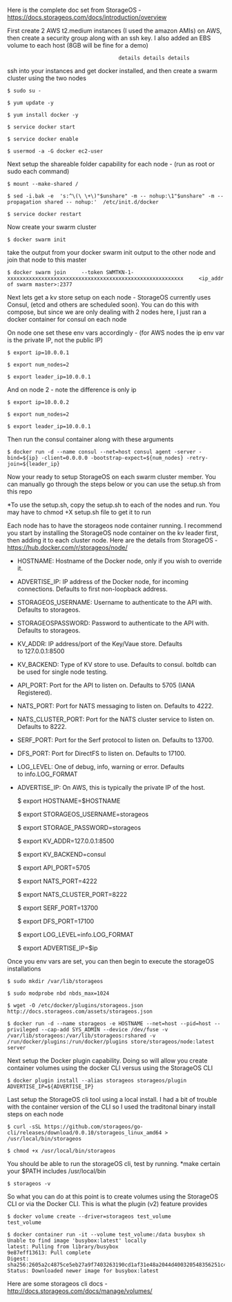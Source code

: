 Here is the complete doc set from StorageOS - https://docs.storageos.com/docs/introduction/overview

First create 2 AWS t2.medium instances (I used the amazon AMIs) on AWS,  then create a security group along with an ssh key.  I also added an EBS volume to each host (8GB will be fine for a demo)

                                        details details details

ssh into your instances and get docker installed, and then create a swarm cluster using the two nodes

    $ sudo su -

    $ yum update -y

    $ yum install docker -y

    $ service docker start 

    $ service docker enable 

    $ usermod -a -G docker ec2-user


Next setup the shareable folder capability for each node - (run as root or sudo each command)

    $ mount --make-shared /

    $ sed -i.bak -e  's:^\(\ \+\)"$unshare" -m -- nohup:\1"$unshare" -m --propagation shared -- nohup:'  /etc/init.d/docker

    $ service docker restart

Now create your swarm cluster

    $ docker swarm init

take the output from your docker swarm init output to the other node and join that node to this master

    $ docker swarm join     --token SWMTKN-1-xxxxxxxxxxxxxxxxxxxxxxxxxxxxxxxxxxxxxxxxxxxxxxxxxxxxxxxxx     <ip_addr of swarm master>:2377


Next lets get a kv store setup on each node - StorageOS currently uses Consul, (etcd and others are scheduled soon).   You can do this     with compose, but since we are only dealing with 2 nodes here, I just ran a docker container for consul on each node

On node one set these env vars accordingly - (for AWS nodes the ip env var is the private IP, not the public IP)

    $ export ip=10.0.0.1

    $ export num_nodes=2

    $ export leader_ip=10.0.0.1

And on node 2 - note the difference is only ip

    $ export ip=10.0.0.2

    $ export num_nodes=2

    $ export leader_ip=10.0.0.1

Then run the consul container along with these arguments

    $ docker run -d --name consul --net=host consul agent -server -bind=${ip} -client=0.0.0.0 -bootstrap-expect=${num_nodes} -retry-join=${leader_ip}


Now your ready to setup StorageOS on each swarm cluster member.  You can manually go through the steps below or you can use the setup.sh from this repo

*To use the setup.sh, copy the setup.sh to each of the nodes and run.  You may have to chmod +X setup.sh file to get it to run 

Each node has to have the storageos node container running.  I recommend you start by installing the StorageOS node container on the       kv leader first, then adding it to each cluster node.  Here are the details from StorageOS - https://hub.docker.com/r/storageos/node/


* HOSTNAME: Hostname of the Docker node, only if you wish to override it.
* ADVERTISE_IP: IP address of the Docker node, for incoming connections. Defaults to first non-loopback address.
* STORAGEOS_USERNAME: Username to authenticate to the API with. Defaults to storageos.
* STORAGEOSPASSWORD: Password to authenticate to the API with. Defaults to storageos.
* KV_ADDR: IP address/port of the Key/Vaue store. Defaults to 127.0.0.1:8500
* KV_BACKEND: Type of KV store to use. Defaults to consul. boltdb can be used for single node testing.
* API_PORT: Port for the API to listen on. Defaults to 5705 (IANA Registered).
* NATS_PORT: Port for NATS messaging to listen on. Defaults to 4222.
* NATS_CLUSTER_PORT: Port for the NATS cluster service to listen on. Defaults to 8222.
* SERF_PORT: Port for the Serf protocol to listen on. Defaults to 13700.
* DFS_PORT: Port for DirectFS to listen on. Defaults to 17100.
* LOG_LEVEL: One of debug, info, warning or error. Defaults to info.LOG_FORMAT
* ADVERTISE_IP: On AWS, this is typically the private IP of the host. 

    $ export HOSTNAME=$HOSTNAME

    $ export STORAGEOS_USERNAME=storageos

    $ export STORAGE_PASSWORD=storageos

    $ export KV_ADDR=127.0.0.1:8500

    $ export KV_BACKEND=consul

    $ export API_PORT=5705

    $ export NATS_PORT=4222

    $ export NATS_CLUSTER_PORT=8222

    $ export SERF_PORT=13700

    $ export DFS_PORT=17100

    $ export LOG_LEVEL=info.LOG_FORMAT

    $ export ADVERTISE_IP=$ip

Once you env vars are set, you can then begin to execute the storageOS installations

    $ sudo mkdir /var/lib/storageos

    $ sudo modprobe nbd nbds_max=1024

    $ wget -O /etc/docker/plugins/storageos.json http://docs.storageos.com/assets/storageos.json

    $ docker run -d --name storageos -e HOSTNAME --net=host --pid=host --privileged --cap-add SYS_ADMIN --device /dev/fuse -v /var/lib/storageos:/var/lib/storageos:rshared -v /run/docker/plugins:/run/docker/plugins store/storageos/node:latest server


Next setup the Docker plugin capability. Doing so will allow you create container volumes using the docker CLI versus using the              StorageOS CLI

    $ docker plugin install --alias storageos storageos/plugin ADVERTISE_IP=${ADVERTISE_IP}

Last setup the StorageOS cli tool using a local install.   I had a bit of trouble with the container version of the CLI so I used the traditonal binary install steps on each node

    $ curl -sSL https://github.com/storageos/go-cli/releases/download/0.0.10/storageos_linux_amd64 > /usr/local/bin/storageos

    $ chmod +x /usr/local/bin/storageos

You should be able to run the storageOS cli, test by running. *make certain your $PATH includes /usr/local/bin

    $ storageos -v

So what you can do at this point is to create volumes using the StorageOS CLI or via the Docker CLI.  This is what the plugin (v2)         feature provides

    $ docker volume create --driver=storageos test_volume
    test_volume

    $ docker container run -it --volume test_volume:/data busybox sh
    Unable to find image 'busybox:latest' locally
    latest: Pulling from library/busybox
    9e87eff13613: Pull complete 
    Digest: sha256:2605a2c4875ce5eb27a9f7403263190cd1af31e48a2044d400320548356251c4
    Status: Downloaded newer image for busybox:latest


Here are some storageos cli docs - http://docs.storageos.com/docs/manage/volumes/

